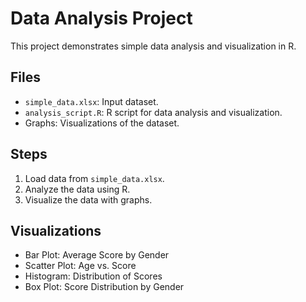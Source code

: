 # Data Analysis Project

This project demonstrates simple data analysis and visualization in R.

## Files
- `simple_data.xlsx`: Input dataset.
- `analysis_script.R`: R script for data analysis and visualization.
- Graphs: Visualizations of the dataset.

## Steps
1. Load data from `simple_data.xlsx`.
2. Analyze the data using R.
3. Visualize the data with graphs.

## Visualizations
- Bar Plot: Average Score by Gender
- Scatter Plot: Age vs. Score
- Histogram: Distribution of Scores
- Box Plot: Score Distribution by Gender
